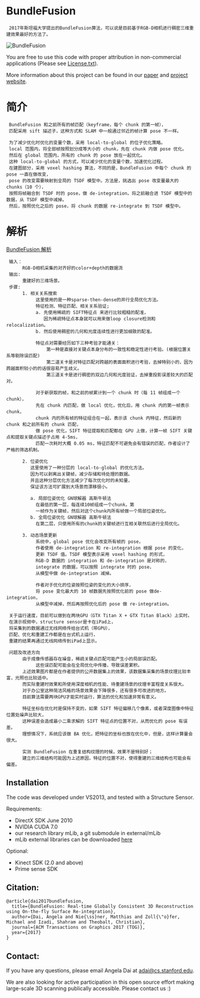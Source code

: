 # BundleFusion
     2017年斯坦福大学提出的BundleFusion算法，可以说是目前基于RGB-D相机进行稠密三维重建效果最好的方法了。
 
![BundleFusion](img/teaser.jpg)


You are free to use this code with proper attribution in non-commercial applications (Please see [License.txt](License.txt)).

More information about this project can be found in our [paper](https://arxiv.org/pdf/1604.01093.pdf) and [project website](http://graphics.stanford.edu/projects/bundlefusion/).

# 简介
     BundleFusion 和之前所有的帧匹配（keyframe，每个 chunk 的第一帧），
     匹配采用 sift 描述子，这种方式和 SLAM 中一般通过邻近的帧计算 pose 不一样。

     为了减少优化时优化的变量个数，采用 local-to-global 的位子优化策略。
     local 范围内，将全部帧按照划分成等大小的 chunk，先在 chunk 内做 pose 优化。
     然后在 global 范围内，所有的 chunk 的 pose 放在一起优化。
     这种 local-to-global 的方式，可以减少优化的变量个数，加速优化过程。
     在建图部分，采用 voxel hashing 算法，不同的是，BundleFusion 中每个 chunk 的 pose 一直在做改变，
     pose 的改变需要映射到全局的 TSDF 模型中。方法是，挑选出 pose 改变量最大的 chunks（10 个），
     按照将帧融合到 TSDF 时的 pose，做 de-integration，将之前融合进 TSDF 模型中的数据，从 TSDF 模型中减掉。
     然后，按照优化之后的 pose，将 chunk 的数据 re-integrate 到 TSDF 模型中。



# 解析
[BundleFusion 解析](https://blog.csdn.net/fuxingyin/article/details/52921958)

     输入：
          RGB-D相机采集的对齐好的color+depth的数据流
     输出:
          重建好的三维场景。
     步骤:
          1. 相关关系搜索
               这里使用的是一种sparse-then-dense的并行全局优化方法。
               特征检测、特征匹配、相关关系验证;
               a. 先使用稀疏的 SIFT特征点 来进行比较粗糙的配准，
                  因为稀疏特征点本身就可以用来做loop closure检测和relocalization。
               b. 然后使用稠密的几何和光度连续性进行更加细致的配准。
               
               特征点对需要经历如下三种考验才能通关：
                   第一种是直接对关键点本身分布的一致性和稳定性进行考验。(根据位置关系等剔除误匹配)
                   第二道关卡是对特征匹配对跨越的表面面积进行考验，去掉特别小的，因为跨越面积较小的的话很容易产生歧义。
                   第三道关卡是进行稠密的双边几何和光度验证，去掉重投影误差较大的匹配对。
                   
               对于新获取的帧，和之前的帧累计到一个 chunk 时（每 11 帧组成一个 chunk），
               先在 chunk 内匹配，做 local 优化，优化后，用 chunk 内的第一帧表示 chunk，
               chunk 内的所有帧的特征组合在一起，表示该 chunk 内特征，然后新的 chunk 和之前所有的 chunk 匹配，
               做 pose 优化，SIFT 特征提取和匹配都在 GPU 上做，计算一帧 SIFT 关键点和提取关键点描述子占用 4-5ms，
               匹配一次耗时大概 0.05 ms，特征匹配不可避免会有错误的匹配，作者设计了严格的筛选机制。
               
          2. 位姿优化
             这里使用了一种分层的 local-to-global 的优化方法。
             因为可以剥离出关键帧，减少存储和待处理的数据。
             并且这种分层优化方法减少了每次优化时的未知量，
             保证该方法可扩展到大场景而漂移很小。
             
             a. 局部位姿优化 GN球解器 高斯牛顿法
               在最低的第一层，每连续10帧组成一个chunk，第
               一帧作为关键帧，然后对这个chunk内所有帧做一个局部位姿优化。
             b. 全局位姿优化 GN球解器 高斯牛顿法
               在第二层，只使用所有的chunk的关键帧进行互相关联然后进行全局优化。
               
          3. 动态场景更新
               系统中，global pose 优化会改变所有帧的 pose，
               作者使用 de-integration 和 re-integration 根据 pose 的变化，
               更新 TSDF 值。TSDF 模型表示采用 voxel hashing 的形式，
               RGB-D 数据的 integration 和 de-integration 是对称的，
               integrate 的数据，可以按照 integrate 时的 pose，
               从模型中做 de-integration 减掉。
               
               作者对于优化的位姿按照位姿的变化的大小排序，
               将 pose 变化最大的 10 帧数据先按照优化前的 pose 做de-integration，
               从模型中减掉，然后再按照优化后的 pose 做 re-integration。

     关于运行速度，目前可以做到在两块GPU（GTX Titan X + GTX Titan Black）上实时。
     在演示视频中，structure sensor是卡在iPad上，
     将采集到的数据通过无线网络传给台式机（带GPU），
     匹配、优化和重建工作都是在台式机上运行，
     重建的结果再通过无线网络传到iPad上显示。
     
     问题及改进方向
          由于成像传感器存在噪音，稀疏关键点匹配可能产生小的局部误匹配。
               这些误匹配可能会在全局优化中传播，导致误差累积。
          上述效果图片都是在作者提供的公开数据集上的效果，该数据集采集的场景纹理比较丰富，光照也比较适中。
          而实际重建时效果和所使用深度相机的性能、待重建场景的纹理丰富程度关系很大。
          对于办公室这种简洁风格的场景效果会下降很多，还有很多可改进的地方。
          目前算法需要两块GPU才能实时运行，算法的优化和加速非常有意义。
          
          特征坐标在优化时是保持不变的，如果 SIFT 特征偏移几个像素，或者深度图像中特征位置处噪声比较大，
          这种误差会造成最小二乘求解的 SIFT 特征点的位置不对，从而优化的 pose 有误差。
          理想情况下，系统应该做 BA 优化，把特征的坐标也放在优化中，但是，这样计算量会很大。
          
          实测 BundleFusion 在重复结构纹理的时候，效果不是特别好；
          建立的三维结构可能因为上述原因，特征的位置不对，使得重建的三维结构也可能会有偏差。



## Installation
The code was developed under VS2013, and tested with a Structure Sensor.

Requirements:
- DirectX SDK June 2010
- NVIDIA CUDA 7.0
- our research library mLib, a git submodule in external/mLib
- mLib external libraries can be downloaded [here](http://kaldir.vc.in.tum.de/mLib/mLibExternal.zip)

Optional:
- Kinect SDK (2.0 and above)
- Prime sense SDK


## Citation:  
```
@article{dai2017bundlefusion,
  title={BundleFusion: Real-time Globally Consistent 3D Reconstruction using On-the-fly Surface Re-integration},
  author={Dai, Angela and Nie{\ss}ner, Matthias and Zoll{\"o}fer, Michael and Izadi, Shahram and Theobalt, Christian},
  journal={ACM Transactions on Graphics 2017 (TOG)},
  year={2017}
}
```

## Contact:
If you have any questions, please email Angela Dai at adai@cs.stanford.edu.



We are also looking for active participation in this open source effort making large-scale 3D scanning publically accessible. Please contact us :)
